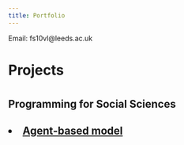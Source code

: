 ```yaml
---
title: Portfolio
---
```

<p>Email: fs10vl@leeds.ac.uk</p>

<h1>Projects<h1>
<h2>Programming for Social Sciences<h2>
 <li><a href="https://github.com/VickiJenneson/Agent-based-model">Agent-based model</a></li>
